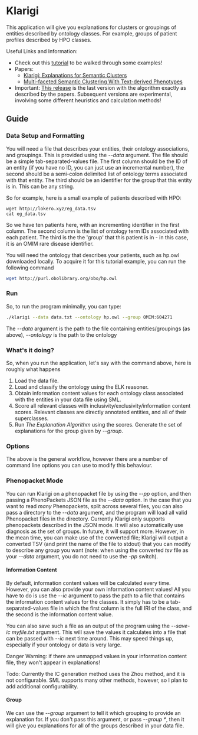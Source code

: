 # Klarigi

This application will give you explanations for clusters or groupings 
of entities described by ontology classes. For example, groups of
patient profiles described by HPO classes. 

Useful Links and Information:
* Check out this [tutorial](https://colab.research.google.com/drive/18BxV-mOItKpOu_rtrb1_WSnXeB4YsRYi?usp=sharing) to be walked through some examples!
* Papers:
  * [Klarigi: Explanations for Semantic Clusters](https://www.biorxiv.org/content/10.1101/2021.06.14.448423v1)
  * [Multi-faceted Semantic Clustering With Text-derived Phenotypes](https://www.medrxiv.org/content/10.1101/2021.05.26.21257830v1)
* Important: [This release](https://github.com/reality/klarigi/releases/tag/0.0.8) is the last version with the algorithm exactly as described by the papers. Subsequent versions are experimental, involving some different heuristics and calculation methods!

## Guide

### Data Setup and Formatting

You will need a file that describes your entities, their ontology associations,
and groupings. This is provided using the *--data* argument. The file should
be a simple tab-separated-values file. The first column should be the ID of 
an entity (if you have no ID, you can just use an incremental number), the 
second should be a semi-colon delimited list of ontology terms
associated with that entity. The third should be an identifier for 
the group that this entity is in. This can be any string.

So for example, here is a small example of patients described with HPO:

```
wget http://lokero.xyz/eg_data.tsv
cat eg_data.tsv
```

So we have ten patients here, with an incrementing identifier in the first
column. The second column is the list of ontology term IDs associated with each
patient. The third is the the 'group' that this patient is in - in this case,
it is an OMIM rare disease identifier.

You will need the ontology that describes your patients, such as hp.owl
downloaded locally. To acquire it for this tutorial example, you can run the
following command

```bash
wget http://purl.obolibrary.org/obo/hp.owl
```

### Run

So, to run the program minimally, you can type:

```bash
./klarigi --data data.txt --ontology hp.owl --group OMIM:604271
```

The *--data* argument is the path to the file containing entities/groupings (as above), *--ontology* is the path to the ontology

### What's it doing?

So, when you run the application, let's say with the command above, here is roughly what happens

1. Load the data file.
2. Load and classify the ontology using the ELK reasoner.
3. Obtain information content values for each ontology class associated with the entities in your data file using SML.
4. Score all relevant classes with inclusivity/exclusivity/information content scores. Relevant classes are directly annotated entities, and all of their superclasses.
5. Run <i>The Explanation Algorithm</i> using the scores. Generate the set of explanations for the group given by *--group*.

### Options

The above is the general workflow, however there are a number of command line options you can use to modify this behaviour.

### Phenopacket Mode

You can run Klarigi on a phenopacket file by using the *--pp* option, and then passing a PhenoPackets JSON file as the *--data* option. In the case that you want to read *many* Phenopackets, split across several files, you can also pass a directory to the *--data* argument, and the program will load all valid Phenopacket files in the directory. Currently Klarigi only supports phenopackets described in the JSON mode. It will also automatically use diagnosis as the set of groups. In future, it will support more. However, in the mean time, you can make use of the converted file; Klarigi will output a converted TSV (and print the name of the file to stdout) that you can modify to describe any group you want (note: when using the converted *tsv* file as your *--data* argument, you do not need to use the *-pp* switch). 

#### Information Content

By default, information content values will be calculated every time. However, you can also provide your own information content values! All you have to do is use the *--ic* argument to pass the path to a file that contains the information content values for the classes. It simply has to be a tab-separated-values file in which the first column is the full IRI of the class, and the second is the information content value. 

You can also save such a file as an output of the program using the *--save-ic myfile.txt* argument. This will save the values it calculates into a file that can be passed with *--ic* next time around. This may speed things up, especially if your ontology or data is very large.

Danger Warning: if there are unmapped values in your information content file, they won't appear in explanations!

Todo: Currently the IC generation method uses the Zhou method, and it is not configurable. SML supports many other methods, however, so I plan to add additional configurability.

#### Group

We can use the *--group* argument to tell it which grouping to provide an explanation for. If you don't pass this argument, or pass *--group \**, then it will give you explanations for all of the groups described in your data file.

